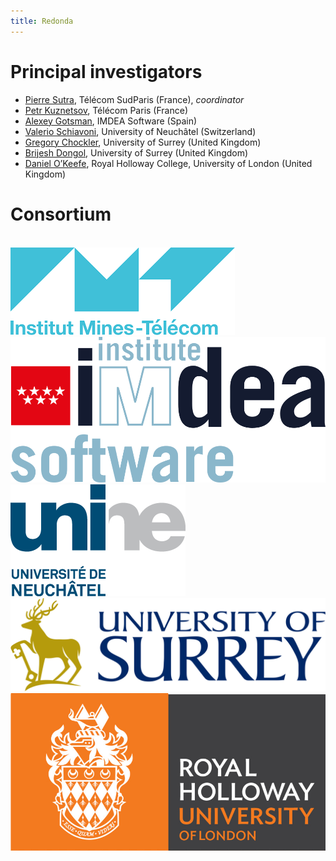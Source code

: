 ```yaml
---
title: Redonda
---
```


# Principal investigators

* [Pierre Sutra](https://sites.google.com/site/0track), Télécom SudParis (France), _coordinator_
* [Petr Kuznetsov](https://perso.telecom-paristech.fr/kuznetso/), Télécom Paris (France)
* [Alexey Gotsman](https://software.imdea.org/~gotsman/), IMDEA Software (Spain)
* [Valerio Schiavoni](http://members.unine.ch/valerio.schiavoni/), University of Neuchâtel (Switzerland)
* [Gregory Chockler](https://gchockler.com/), University of Surrey (United Kingdom)
* [Brijesh Dongol](https://brijeshdongol.github.io/), University of Surrey (United Kingdom)
* [Daniel O’Keefe](https://pure.royalholloway.ac.uk/en/persons/daniel-okeeffe), Royal Holloway College, University of London (United Kingdom)

# Consortium

<br/> 

<img src="assets/images/imt.png" alt="Institut Mines-Telecom" class="center-image"/> 

<img src="assets/images/imdea.png" alt="IMDEA Software" class="center-image"/> 

<img src="assets/images/unine.png" alt="University of Neuchâtel" class="center-image"/>

<img src="assets/images/sur.png" alt="University of Surrey" class="center-image"/> 

<img src="assets/images/rhul.png" alt="Royal Holloway - University of london" class="center-image"/>

